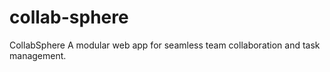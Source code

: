 # collab-sphere
CollabSphere A modular web app for seamless team collaboration and task management.
